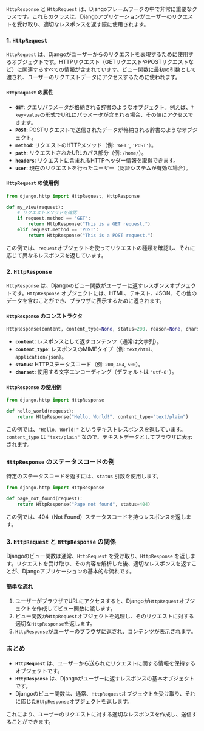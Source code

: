 `HttpResponse` と `HttpRequest` は、Djangoフレームワークの中で非常に重要なクラスです。これらのクラスは、Djangoアプリケーションがユーザーのリクエストを受け取り、適切なレスポンスを返す際に使用されます。

### 1. **`HttpRequest`**

`HttpRequest` は、Djangoがユーザーからのリクエストを表現するために使用するオブジェクトです。HTTPリクエスト（GETリクエストやPOSTリクエストなど）に関連するすべての情報が含まれています。ビュー関数に最初の引数として渡され、ユーザーのリクエストデータにアクセスするために使われます。

#### `HttpRequest` の属性

- **`GET`**: クエリパラメータが格納される辞書のようなオブジェクト。例えば、`?key=value`の形式でURLにパラメータが含まれる場合、その値にアクセスできます。
- **`POST`**: POSTリクエストで送信されたデータが格納される辞書のようなオブジェクト。
- **`method`**: リクエストのHTTPメソッド（例: `'GET'`, `'POST'`）。
- **`path`**: リクエストされたURLのパス部分（例: `/home/`）。
- **`headers`**: リクエストに含まれるHTTPヘッダー情報を取得できます。
- **`user`**: 現在のリクエストを行ったユーザー（認証システムが有効な場合）。

#### `HttpRequest` の使用例

```python
from django.http import HttpRequest, HttpResponse

def my_view(request):
    # リクエストメソッドを確認
    if request.method == 'GET':
        return HttpResponse("This is a GET request.")
    elif request.method == 'POST':
        return HttpResponse("This is a POST request.")
```

この例では、`request`オブジェクトを使ってリクエストの種類を確認し、それに応じて異なるレスポンスを返しています。

### 2. **`HttpResponse`**

`HttpResponse` は、Djangoのビュー関数がユーザーに返すレスポンスオブジェクトです。`HttpResponse` オブジェクトには、HTML、テキスト、JSON、その他のデータを含むことができ、ブラウザに表示するために返されます。

#### `HttpResponse` のコンストラクタ

```python
HttpResponse(content, content_type=None, status=200, reason=None, charset=None)
```

- **`content`**: レスポンスとして返すコンテンツ（通常は文字列）。
- **`content_type`**: レスポンスのMIMEタイプ（例: `text/html`、`application/json`）。
- **`status`**: HTTPステータスコード（例: `200`, `404`, `500`）。
- **`charset`**: 使用する文字エンコーディング（デフォルトは `'utf-8'`）。

#### `HttpResponse` の使用例

```python
from django.http import HttpResponse

def hello_world(request):
    return HttpResponse("Hello, World!", content_type="text/plain")
```

この例では、`"Hello, World!"` というテキストレスポンスを返しています。`content_type` は `"text/plain"` なので、テキストデータとしてブラウザに表示されます。

### `HttpResponse` のステータスコードの例

特定のステータスコードを返すには、`status` 引数を使用します。

```python
from django.http import HttpResponse

def page_not_found(request):
    return HttpResponse("Page not found", status=404)
```

この例では、404（Not Found）ステータスコードを持つレスポンスを返します。

### 3. **`HttpRequest` と `HttpResponse` の関係**

Djangoのビュー関数は通常、`HttpRequest` を受け取り、`HttpResponse` を返します。リクエストを受け取り、その内容を解析した後、適切なレスポンスを返すことが、Djangoアプリケーションの基本的な流れです。

#### 簡単な流れ

1. ユーザーがブラウザでURLにアクセスすると、Djangoが`HttpRequest`オブジェクトを作成してビュー関数に渡します。
2. ビュー関数が`HttpRequest`オブジェクトを処理し、そのリクエストに対する適切な`HttpResponse`を返します。
3. `HttpResponse`がユーザーのブラウザに返され、コンテンツが表示されます。

### まとめ

- **`HttpRequest`** は、ユーザーから送られたリクエストに関する情報を保持するオブジェクトです。
- **`HttpResponse`** は、Djangoがユーザーに返すレスポンスの基本オブジェクトです。
- Djangoのビュー関数は、通常、`HttpRequest`オブジェクトを受け取り、それに応じた`HttpResponse`オブジェクトを返します。

これにより、ユーザーのリクエストに対する適切なレスポンスを作成し、送信することができます。
